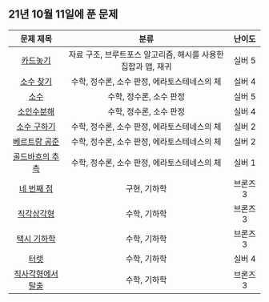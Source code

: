 
## 21년 10월 11일에 푼 문제


|문제 제목|분류|난이도|
|:---:|:---:|:---:|
|[카드놓기](https://www.acmicpc.net/problem/5568)|자료 구조, 브루트포스 알고리즘, 해시를 사용한 집합과 맵, 재귀|실버 5|
|[소수 찾기](https://www.acmicpc.net/problem/1978)|수학, 정수론, 소수 판정, 에라토스테네스의 체|실버 4|
|[소수](https://www.acmicpc.net/problem/2581)|수학, 정수론, 소수 판정|실버 5|
|[소인수분해](https://www.acmicpc.net/problem/11653)|수학, 정수론, 소수 판정|실버 4|
|[소수 구하기](https://www.acmicpc.net/problem/1929)|수학, 정수론, 소수 판정, 에라토스테네스의 체|실버 2|
|[베르트랑 공준](https://www.acmicpc.net/problem/4948)|수학, 정수론, 소수 판정, 에라토스테네스의 체|실버 2|
|[골드바흐의 추측](https://www.acmicpc.net/problem/9020)|수학, 정수론, 소수 판정, 에라토스테네스의 체|실버 1|
|[네 번째 점](https://www.acmicpc.net/problem/3009)|구현, 기하학|브론즈 3|
|[직각삼각형](https://www.acmicpc.net/problem/4153)|수학, 기하학|브론즈 3|
|[택시 기하학](https://www.acmicpc.net/problem/3053)|수학, 기하학|브론즈 3|
|[터렛](https://www.acmicpc.net/problem/1002)|수학, 기하학|실버 4|
|[직사각형에서 탈출](https://www.acmicpc.net/problem/1085)|수학, 기하학|브론즈 3|
